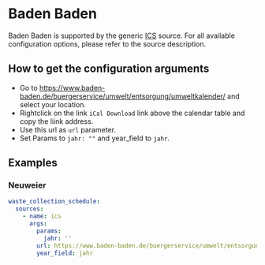 # Baden Baden

Baden Baden is supported by the generic [ICS](/doc/source/ics.md) source. For all available configuration options, please refer to the source description.


## How to get the configuration arguments

- Go to <https://www.baden-baden.de/buergerservice/umwelt/entsorgung/umweltkalender/> and select your location.  
- Rightclick on the link `iCal Download` link above the calendar table and copy the liink address.
- Use this url as `url` parameter.
- Set Params to `jahr: ""` and year_field to `jahr`.

## Examples

### Neuweier

```yaml
waste_collection_schedule:
  sources:
    - name: ics
      args:
        params:
          jahr: ''
        url: https://www.baden-baden.de/buergerservice/umwelt/entsorgung/umweltkalender/?ort=3&strasse=1&abfallart[]=1&abfallart[]=2&abfallart[]=3&abfallart[]=5&abfallart[]=6&abfallart[]=4&t=1&pdf=3
        year_field: jahr
```
